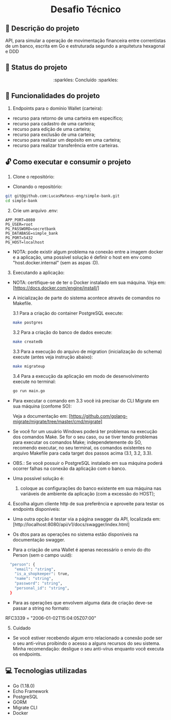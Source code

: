 <h1 align="center"> Desafio Técnico </h1>

## :scroll: Descrição do projeto

API, para simular a operação de movimentação financeira entre correntistas de um banco, escrita em Go e estruturada segundo a arquitetura hexagonal e DDD

## :wrench: Status do projeto

<p align=center> :sparkles: Concluído :sparkles: </p>

## :hammer: Funcionalidades do projeto

1. Endpoints para o domínio Wallet (carteira):

- recurso para retorno de uma carteira em específico;
- recurso para cadastro de uma carteira;
- recurso para edição de uma carteira;
- recurso para exclusão de uma carteira;
- recurso para realizar um depósito em uma carteira;
- recurso para realizar transferência entre carteiras.

## :unlock: Como executar e consumir o projeto

1. Clone o repositório:

- Clonando o repositório:

```bash
git git@github.com:LucasMateus-eng/simple-bank.git
cd simple-bank
```

2. Crie um arquivo .env:

```
APP_PORT=8080
PG_USER=root
PG_PASSWORD=secretbank
PG_DATABASE=simple_bank
PG_PORT=5432
PG_HOST=localhost
```

- NOTA: pode existir algum problema na conexão entre a imagem docker e a aplicação, uma possível solução é definir o host em env como "host.docker.internal" (sem as aspas :D).

3. Executando a aplicação:

- NOTA: certifique-se de ter o Docker instalado em sua máquina. Veja em: [https://docs.docker.com/engine/install/]

- A inicialização de parte do sistema acontece através de comandos no Makefile.

  3.1 Para a criação do container PostgreSQL execute:

  ```bash
  make postgres
  ```

  3.2 Para a criação do banco de dados execute:

  ```bash
  make createdb
  ```

  3.3 Para a execução do arquivo de migration (inicialização do schema) execute (antes veja instrução abaixo):

  ```bash
  make migrateup
  ```

  3.4 Para a execução da aplicação em modo de desenvolvimento execute no terminal:

  ```bash
  go run main.go
  ```

- Para executar o comando em 3.3 você irá precisar do CLI Migrate em sua máquina (confome SO):

  Veja a documentação em: [https://github.com/golang-migrate/migrate/tree/master/cmd/migrate]

- Se você for um usuário Windows poderá ter problemas na execução dos comandos Make. Se for o seu caso, ou se tiver tendo problemas para executar os comandos Make; independetemente do SO, recomendo executar, no seu terminal, os comandos existentes no arquivo Makefile para cada target dos passos acima (3.1, 3.2, 3.3).

- OBS.: Se você possuir o PostgreSQL instalado em sua máquina poderá ocorrer falhas na conexão da aplicação com o banco.
- Uma possível solução é:

  1. coloque as configurações do banco existente em sua máquina nas variáveis de ambiente da aplicação (com a excessão do HOST);

4. Escolha algum cliente http de sua preferência e aproveite para testar os endpoints disponíveis:

- Uma outra opção é testar via a página swagger da API, localizada em: [http://localhost:8080/api/v1/docs/swagger/index.html]

- Os dtos para as operações no sistema estão disponíveis na documentação swagger.

- Para a criação de uma Wallet é apenas necessário o envio do dto Person (sem o campo uuid):

```bash
  "person": {
    "email": "string",
    "is_a_shopkeeper": true,
    "name": "string",
    "password": "string",
    "personal_id": "string",
  }
```

- Para as operações que envolvem alguma data de criação deve-se passar a string no formato:

RFC3339 = "2006-01-02T15:04:05Z07:00"

5. Cuidado

- Se você estiver recebendo algum erro relacionado a conexão pode ser o seu anti-vírus proibindo o acesso a alguns recursos do seu sistema. Minha recomendação: desligue o seu anti-vírus enquanto você executa os endpoints.

## :computer: Tecnologias utilizadas

- Go (1.18.0)
- Echo Framework
- PostgreSQL
- GORM
- Migrate CLI
- Docker
